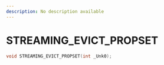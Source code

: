 ```yaml
---
description: No description available 
---
```


# STREAMING_EVICT_PROPSET

```cpp
void STREAMING_EVICT_PROPSET(int _Unk0);
```